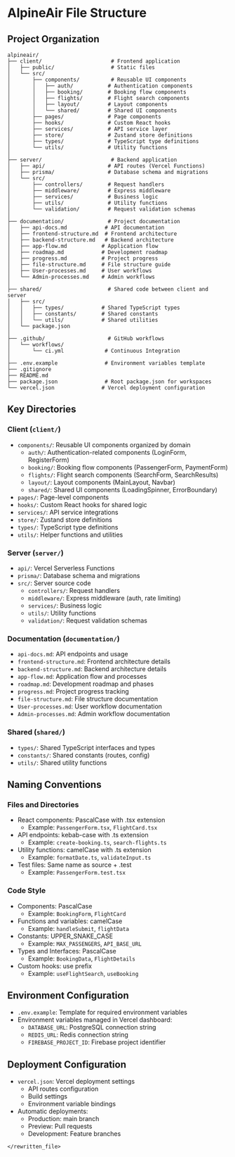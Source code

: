 # AlpineAir File Structure

## Project Organization

```
alpineair/
├── client/                      # Frontend application
│   ├── public/                  # Static files
│   └── src/
│       ├── components/          # Reusable UI components
│       │   ├── auth/           # Authentication components
│       │   ├── booking/        # Booking flow components
│       │   ├── flights/        # Flight search components
│       │   ├── layout/         # Layout components
│       │   └── shared/         # Shared UI components
│       ├── pages/              # Page components
│       ├── hooks/              # Custom React hooks
│       ├── services/           # API service layer
│       ├── store/              # Zustand store definitions
│       ├── types/              # TypeScript type definitions
│       └── utils/              # Utility functions
│
├── server/                      # Backend application
│   ├── api/                    # API routes (Vercel Functions)
│   ├── prisma/                 # Database schema and migrations
│   └── src/
│       ├── controllers/        # Request handlers
│       ├── middleware/         # Express middleware
│       ├── services/           # Business logic
│       ├── utils/              # Utility functions
│       └── validation/         # Request validation schemas
│
├── documentation/              # Project documentation
│   ├── api-docs.md            # API documentation
│   ├── frontend-structure.md  # Frontend architecture
│   ├── backend-structure.md   # Backend architecture
│   ├── app-flow.md           # Application flow
│   ├── roadmap.md            # Development roadmap
│   ├── progress.md           # Project progress
│   ├── file-structure.md     # File structure guide
│   ├── User-processes.md     # User workflows
│   └── Admin-processes.md    # Admin workflows
│
├── shared/                     # Shared code between client and server
│   ├── src/
│   │   ├── types/            # Shared TypeScript types
│   │   ├── constants/        # Shared constants
│   │   └── utils/            # Shared utilities
│   └── package.json
│
├── .github/                    # GitHub workflows
│   └── workflows/
│       └── ci.yml             # Continuous Integration
│
├── .env.example               # Environment variables template
├── .gitignore
├── README.md
├── package.json               # Root package.json for workspaces
└── vercel.json               # Vercel deployment configuration
```

## Key Directories

### Client (`client/`)
- `components/`: Reusable UI components organized by domain
  - `auth/`: Authentication-related components (LoginForm, RegisterForm)
  - `booking/`: Booking flow components (PassengerForm, PaymentForm)
  - `flights/`: Flight search components (SearchForm, SearchResults)
  - `layout/`: Layout components (MainLayout, Navbar)
  - `shared/`: Shared UI components (LoadingSpinner, ErrorBoundary)
- `pages/`: Page-level components
- `hooks/`: Custom React hooks for shared logic
- `services/`: API service integrations
- `store/`: Zustand store definitions
- `types/`: TypeScript type definitions
- `utils/`: Helper functions and utilities

### Server (`server/`)
- `api/`: Vercel Serverless Functions
- `prisma/`: Database schema and migrations
- `src/`: Server source code
  - `controllers/`: Request handlers
  - `middleware/`: Express middleware (auth, rate limiting)
  - `services/`: Business logic
  - `utils/`: Utility functions
  - `validation/`: Request validation schemas

### Documentation (`documentation/`)
- `api-docs.md`: API endpoints and usage
- `frontend-structure.md`: Frontend architecture details
- `backend-structure.md`: Backend architecture details
- `app-flow.md`: Application flow and processes
- `roadmap.md`: Development roadmap and phases
- `progress.md`: Project progress tracking
- `file-structure.md`: File structure documentation
- `User-processes.md`: User workflow documentation
- `Admin-processes.md`: Admin workflow documentation

### Shared (`shared/`)
- `types/`: Shared TypeScript interfaces and types
- `constants/`: Shared constants (routes, config)
- `utils/`: Shared utility functions

## Naming Conventions

### Files and Directories
- React components: PascalCase with .tsx extension
  - Example: `PassengerForm.tsx`, `FlightCard.tsx`
- API endpoints: kebab-case with .ts extension
  - Example: `create-booking.ts`, `search-flights.ts`
- Utility functions: camelCase with .ts extension
  - Example: `formatDate.ts`, `validateInput.ts`
- Test files: Same name as source + .test
  - Example: `PassengerForm.test.tsx`

### Code Style
- Components: PascalCase
  - Example: `BookingForm`, `FlightCard`
- Functions and variables: camelCase
  - Example: `handleSubmit`, `flightData`
- Constants: UPPER_SNAKE_CASE
  - Example: `MAX_PASSENGERS`, `API_BASE_URL`
- Types and Interfaces: PascalCase
  - Example: `BookingData`, `FlightDetails`
- Custom hooks: use prefix
  - Example: `useFlightSearch`, `useBooking`

## Environment Configuration
- `.env.example`: Template for required environment variables
- Environment variables managed in Vercel dashboard:
  - `DATABASE_URL`: PostgreSQL connection string
  - `REDIS_URL`: Redis connection string
  - `FIREBASE_PROJECT_ID`: Firebase project identifier

## Deployment Configuration
- `vercel.json`: Vercel deployment settings
  - API routes configuration
  - Build settings
  - Environment variable bindings
- Automatic deployments:
  - Production: main branch
  - Preview: Pull requests
  - Development: Feature branches
``` 
</rewritten_file>